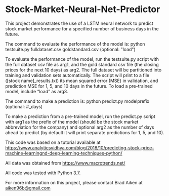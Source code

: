# Stock-Market-Neural-Net-Predictor

This project demonstrates the use of a LSTM neural network to predict stock market performance for a specified number of business days in the future.

The command to evaluate the performance of the model is:
python testsuite.py fulldataset.csv goldstandard.csv (optional: "load")

To evaluate the performance of the model, run the testsuite.py script with the full dataset csv file as arg1, and the gold standard csv file (the closing prices for the next 10 days) as arg2. The full dataset will be partitioned into training and validation sets automatically. The script will print to a file ([stock name]_results.txt) its mean squared error (MSE) in validation, and prediction MSE for 1, 5, and 10 days in the future. To load a pre-trained model, include “load” as arg3.

The command to make a prediction is:
python predict.py modelprefix (optional: #_days)

To make a prediction from a pre-trained model, run the predict.py script with arg1 as the prefix of the model (should be the stock market abbreviation for the company) and optional arg2 as the number of days ahead to predict (by default it will print separate predictions for 1, 5, and 10).

This code was based on a tutorial available at https://www.analyticsvidhya.com/blog/2018/10/predicting-stock-price-machine-learningnd-deep-learning-techniques-python/

All data was obtained from https://www.macrotrends.net/

All code was tested with Python 3.7.

For more information on this project, please contact Brad Aiken at aiken96b@gmail.com
